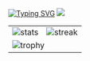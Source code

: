 [![Typing SVG](https://readme-typing-svg.herokuapp.com?center=true&lines=Fly+to+the+Web+3.0)](https://git.io/typing-svg)
<a href="https://github.com/404"><img src="https://user-images.githubusercontent.com/73097560/115834477-dbab4500-a447-11eb-908a-139a6edaec5c.gif"></a>

<table>
<tbody>
  <tr>
    <td>
      <img src="https://github-readme-stats.vercel.app/api?username=keith-cy&count_private=true&show_icons=true&theme=radical" alt="stats">
    </td>
    <td>
      <img src="https://github-readme-streak-stats.herokuapp.com?user=keith-cy&theme=radical&hide_border=true" alt="streak">
    </td>
  </tr>
  <tr>
    <td colspan="2">
      <img src="https://github-profile-trophy.vercel.app/?username=keith-cy&theme=radical&row=1" alt="trophy">
    </td>
  </tr>
</tbody>
</table>

